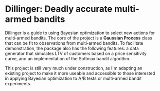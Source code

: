 # Dillinger: Deadly accurate multi-armed bandits

Dillinger is a guide to using Bayesian optimization to select new actions for multi-armed bandits. The core of the project is a **Gaussian Process** class that can be fit to observations from multi-armed bandits. To facilitate demonstration, the package also has the following features: a data generator that simulates LTV of customers based on a price sensitivity curve, and an implementation of the Softmax bandit algorithm.

This project is still very much under construction, as I'm adapting an existing project to make it more useable and accessible to those interested in applying Bayesian optimization to A/B tests or multi-armed bandit experiments.